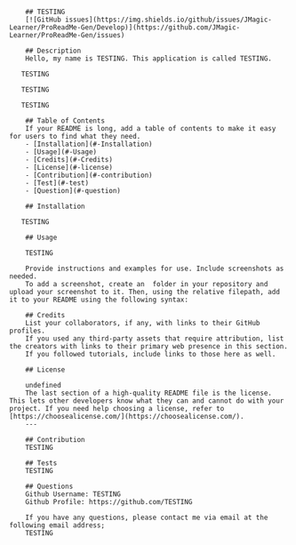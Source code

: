 
        ## TESTING
        [![GitHub issues](https://img.shields.io/github/issues/JMagic-Learner/ProReadMe-Gen/Develop)](https://github.com/JMagic-Learner/ProReadMe-Gen/issues)
        
        ## Description
        Hello, my name is TESTING. This application is called TESTING.
      
       TESTING

       TESTING

       TESTING

        ## Table of Contents 
        If your README is long, add a table of contents to make it easy for users to find what they need.
        - [Installation](#-Installation)
        - [Usage](#-Usage)
        - [Credits](#-Credits)
        - [License](#-license)
        - [Contribution](#-contribution)
        - [Test](#-test)
        - [Question](#-question)
        
        ## Installation

       TESTING

        ## Usage

        TESTING

        Provide instructions and examples for use. Include screenshots as needed.
        To add a screenshot, create an  folder in your repository and upload your screenshot to it. Then, using the relative filepath, add it to your README using the following syntax:
           
        ## Credits
        List your collaborators, if any, with links to their GitHub profiles.
        If you used any third-party assets that require attribution, list the creators with links to their primary web presence in this section.
        If you followed tutorials, include links to those here as well.

        ## License

        undefined
        The last section of a high-quality README file is the license. This lets other developers know what they can and cannot do with your project. If you need help choosing a license, refer to [https://choosealicense.com/](https://choosealicense.com/).
        ---
        
        ## Contribution
        TESTING

        ## Tests
        TESTING

        ## Questions
        Github Username: TESTING
        Github Profile: https://github.com/TESTING

        If you have any questions, please contact me via email at the following email address;
        TESTING
     